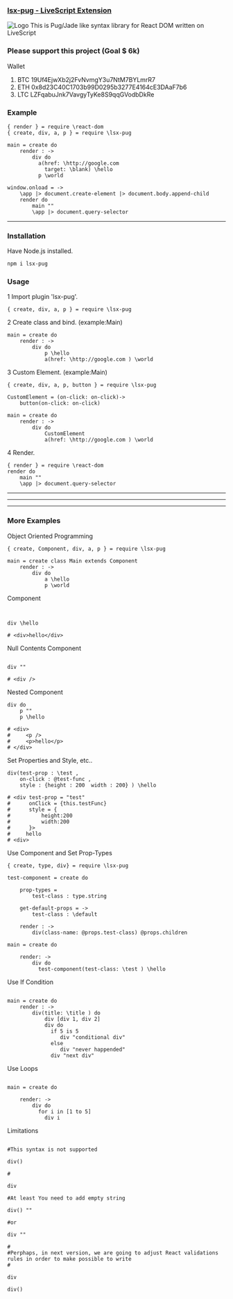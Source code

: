 ### [lsx-pug - LiveScript Extension](https://github.com/flyber-net/lsx-pug)

![Logo](https://content.screencast.com/users/a.stegno/folders/Jing/media/1ddfab27-6d01-41c9-965d-30cef10675b6/00000147.png)
This is Pug/Jade like syntax library for React DOM written on LiveScript

### Please support this project (Goal $ 6k)

Wallet

1. BTC 19Uf4EjwXb2j2FvNvmgY3u7NtM7BYLmrR7
2. ETH 0x8d23C40C1703b99D0295b3277E4164cE3DAaF7b6
3. LTC LZFqabuJnk7VavgyTyKe8S9qqGVodbDkRe

### Example

```Livescript
{ render } = require \react-dom
{ create, div, a, p } = require \lsx-pug

main = create do
    render : ->
        div do
          a(href: \http://google.com 
            target: \blank) \hello
          p \world

window.onload = ->
    \app |> document.create-element |> document.body.append-child
    render do
        main ""
        \app |> document.query-selector
```



---------

### Installation

Have Node.js installed.

```Bash
npm i lsx-pug
```

### Usage

1 Import plugin 'lsx-pug'.

```Livescript
{ create, div, a, p } = require \lsx-pug
```

2 Create class and bind. (example:Main)

```Livescript
main = create do
    render : ->
        div do
            p \hello
            a(href: \http://google.com ) \world
```

3 Custom Element. (example:Main)

```Livescript
{ create, div, a, p, button } = require \lsx-pug

CustomElement = (on-click: on-click)->
    button(on-click: on-click)

main = create do
    render : ->
        div do
            CustomElement
            a(href: \http://google.com ) \world
```


4 Render.

```Livescript
{ render } = require \react-dom
render do
    main ""
    \app |> document.query-selector
```

---------
---------
---------



### More Examples

Object Oriented Programming

```Livescript
{ create, Component, div, a, p } = require \lsx-pug

main = create class Main extends Component
    render : ->
        div do
            a \hello
            p \world
```

Component

```Livescript


div \hello

# <div>hello</div>
```

Null Contents Component

```Livescript

div ""

# <div />
```

Nested Component

```Livescript
div do 
    p ""
    p \hello

# <div>
#     <p />
#     <p>hello</p>
# </div>
```

Set Properties and Style, etc..

```Livescript
div(test-prop : \test ,
    on-click : @test-func ,
    style : {height : 200  width : 200} ) \hello

# <div test-prop = "test"
#      onClick = {this.testFunc}
#      style = {
#          height:200
#          width:200
#      }>
#     hello
# <div>
```
Use Component and Set Prop-Types

```Livescript
{ create, type, div} = require \lsx-pug

test-component = create do

    prop-types =
        test-class : type.string

    get-default-props = ->
        test-class : \default

    render : ->
        div(class-name: @props.test-class) @props.children

main = create do

    render: ->
        div do
          test-component(test-class: \test ) \hello
```

Use If Condition

```Livescript

main = create do
    render : ->
        div(title: \title ) do 
            div [div 1, div 2]
            div do
              if 5 is 5  
                 div "conditional div"
              else 
                 div "never happended"
              div "next div"

```

Use Loops 

```Livescript 

main = create do

    render: ->
        div do
          for i in [1 to 5]
            div i

```

Limitations 

```Livescript 

#This syntax is not supported
 
div() 

#

div

#At least You need to add empty string 

div() "" 

#or 

div ""

#
#Perphaps, in next version, we are going to adjust React validations rules in order to make possible to write 
#

div 

div()


```


